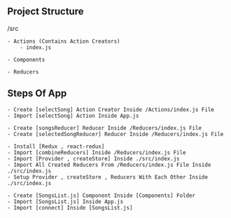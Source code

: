 ## Project Structure

/src

    - Actions (Contains Action Creators)
        - index.js
         
    - Components
    
    - Reducers


## Steps Of App

    - Create [selectSong] Action Creator Inside /Actions/index.js File
    - Import [selectSong] Action Inside App.js

    - Create [songsReducer] Reducer Inside /Reducers/index.js File
    - Create [selectedSongReducer] Reducer Inside /Reducers/index.js File

    - Install [Redux , react-redux]
    - Import [combineReducers] Inside /Reducers/index.js File
    - Import [Provider , createStore] Inside ./src/index.js
    - Import All Created Reducers From /Reducers/index.js File Inside ./src/index.js
    - Setup Provider , createStore , Reducers With Each Other Inside ./src/index.js

    - Create [SongsList.js] Component Inside [Components] Folder
    - Import [SongsList.js] Inside App.js
    - Import [connect] Inside [SongsList.js]